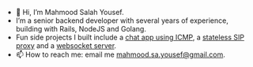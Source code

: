- 👋 Hi, I’m Mahmood Salah Yousef.
- I’m a senior backend developer with several years of experience, building with Rails, NodeJS and Golang.
- Fun side projects I built include a [chat app using ICMP](https://github.com/Mahmo0odsalah/icmp-chat), a [stateless SIP proxy](https://github.com/Mahmo0odsalah/lisp) and a [websocket server](https://github.com/Mahmo0odsalah/socket.go).
- 📫 How to reach me: email me mahmood.sa.yousef@gmail.com.

<!---
Mahmo0odsalah/Mahmo0odsalah is a ✨ special ✨ repository because its `README.md` (this file) appears on your GitHub profile.
You can click the Preview link to take a look at your changes.
--->
